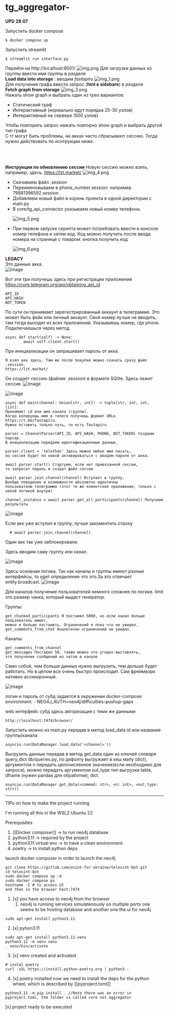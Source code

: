 # tg_aggregator-

**UPD 28.07**

Запустить docker compose 

    $ docker compose up

Запустить streamlit

    $ streamlit run interface.py

Перейти на http://localhost:8501/
![img.png](img.png)
Для загрузки данных из группы ввести имя группы в разделе<br>**Load data into storage** : вводим _fastapiru_
![img_1.png](img_1.png)
<br>Для получения графа ввести запрос (**hint в sidebarе**) в разделе<br>**Fetch graph from storage**
![img_3.png](img_3.png)
<br>Нажать show graph и выбрать один из трех вариантов:
<ul>
<li>Статический граф</li>
<li>Интерактивный (нормально идут порядка 25-30 узлов)</li>
<li>Интерактивный на сервере (500 узлов)</li>
</ul>
Чтобы повторить запрос нажать повторно show graph и выбрать другой тип графа<br>
С тг могут быть проблемы, на акках часто сбрасывают сессию. Тогда нужно действовать по иснтрукции ниже.
<br><br><br><br>


**Инструкция по обновлению сессии**
Новую сессию можно взять, например, здесь.
https://lzt.market/
![img_4.png](img_4.png)
<ul>
<li>Скачиваем файл .session</li>
<li>Переименовываем в phone_number.session: например 79881396592.session</li>
<li>Добавляем новый файл в корень проекта в одной директории с main.py</li>
<li>В core/tg_api_connector указываем новый номер телефона.</li>
    
![img_5.png](img_5.png)
<li>При первом запуске скрипта может потребовать ввести в консоле номер телефона и затем код. Код можно получить после ввода номера на странице с товаром: кнопка получить код</li>
        
![img_6.png](img_6.png)
</ul>

**LEGACY**<br>
Это данные акка.<br>
![image](https://github.com/leonidsliusar/tg_aggregator-/assets/128726342/6bb5d261-d1ee-48bb-83bb-d6789d737755)

Вот эти три получешь здесь при регистрации приложения https://core.telegram.org/api/obtaining_api_id

    API_ID
    API_HASH
    BOT_TOKEN


По сути он принимает зарегестрированный аккаунт в телеграмме. Это может быть фейк или личный аккаунт.
Свой номер лучше не вводить, там тогда выходит из всех приложений.
Указываешь номер, где phone. Подключаешься через метод     

    async def start(self) -> None:
            await self.client.start()
            
При инициализации он запрашивает пароль от акка.

    
    Я взял акк здесь. Там же после покупки можно скачать сразу файл .session.
    https://lzt.market/
    

Он создает сессию (файлик .session) в формате SQlite.
Здесь лежит сессия.
![image](https://github.com/leonidsliusar/tg_aggregator-/assets/128726342/d2c2c6b0-ad64-47ee-ac48-4ba1b0df148a)


![image](https://github.com/leonidsliusar/tg_aggregator-/assets/128726342/7b180ea3-cd92-4ff1-9593-5c2ed55fc1e4)

    async def main(channel: Union[str, int]) -> tuple[str, int, int, list]: 
    Принимает id или имя канала (группы). 
    Когда копируешь имя в телеге получешь формат URLа https://t.me/fastapiru. 
    Нужно оставить только путь, то есть fastapiru

    parser = ChannelParser(API_ID, API_HASH, PHONE, BOT_TOKEN) Создаем парсер. 
    В инициализацию передаем идентификационные данные.

    parser.client = 'telethon' Здесь можно любое имя писать, 
    но сессия будет по новой активироваться с вводом пароля от акка.
    
    await parser.start() Стартуем, если нет привязанной сессии, 
    то запросит пароль и создат файл сессии
    
    await parser.join_channel(channel) Вступает в группу. 
    Вообще поведение и возможности абсолютно идентичны 
    пользователю телеграмма (этот то же клиентское приложение, только с некой логикой внутри)
    
    channel_instance = await parser.get_all_participants(channel) Получаем результаты
![image](https://github.com/leonidsliusar/tg_aggregator-/assets/128726342/15e47804-425b-4330-a685-bc6bd1ce721f)

Если акк уже вступил в группу, лучше закоментить строку 

      # await parser.join_channel(channel)
      
Один акк так уже заблокировали.

Здесь вводим саму группу или канал.

![image](https://github.com/leonidsliusar/tg_aggregator-/assets/128726342/27b422fb-aba0-47ce-98b3-a84f62621a94)



Здесь основная логика. Так как каналы и группы имеют разные интерфейсы, то идет определение что это.За это отвечает entity.broadcast.
![image](https://github.com/leonidsliusar/tg_aggregator-/assets/128726342/135073bd-be95-40b8-8067-a9b88170fe34)



Для каналов получение пользователей немного сложнее по логике. limit это размер чанка, который выдаст генератор. 

Группы:

    get_chunked_participants Я постаивл 5000, но если канал больше пользователь имеет,
    можно и больше постаивть. Ограничений я пока что не увидел.
    get_comments_from_chat Аналогично ограничений не увидел. 


Каналы:

    get_comments_from_channel
    get_messages Поставил 50, также можно что угодно выставлять, 
    это получение сообщений из чатов в канале 

Само собой, чем больше данных нужно выгрузить, тем дольше будет работать. Но в целом все очень быстро происходит. Сам фреймворк нативно ассинхронный.

![image](https://github.com/leonidsliusar/tg_aggregator-/assets/128726342/9a5dc33c-97d8-4bd4-868e-73b3a4def3ff)


логин и пароль от субд задается в окружении docker-compose
    environment:
      - NEO4J_AUTH=neo4j/difficulties-pushup-gaps

web интерфейс субд здесь авторизация с теми же данными
        
    http://localhost:7474/browser/

Запустить можно из main.py передав в метод load_data id или название группы/канала
    
    asyncio.run(DataManager.load_data('<channel>'))

Выгрузить данные передав в метод get_data один из ключей словаря query_dict db/queries.py, по дефолту выгружает 
в хеш мапу (dict), аргументом n передать целочисленное значение(если необходимо для запроса), 
можно передать аргументом out_type тип выгрузки table, dframe (нужен pandas для обработки), dict.

    asyncio.run(DataManager.get_data(<commad: str>, <n: int>, <out_type: str>))

------
TIPs on how to make the project running 

I'm running all this in the WSL2 Ubuntu 22

Prerequisites
1. [[Docker composer]] -> to run neo4j database
2. python3.11 -> required by the project
3. python3.11 virtual env -> to have a clean environment
4. poetry -> to install python deps

launch docker composer in order to launch the neo4j
```
git clone https://gitlab.com/osint-for-ukraine/telesint-bot.git
cd telesint-bot
sudo docker compose up -d
sudo docker compose ps
hostname -I # to access UI
and then in the browser host:7474
```

1.  [x] you have access to neo4j from the browser
    1. neo4j is running services simulatenously on multiple ports 
    one seems to be hosting database and another one the ui for neo4j 

```
sudo apt-get install python3.11
```

2.  [x] pyhon3.11 

```
sudo apt-get install python3.11-venv
python3.11 -m venv venv
. venv/bin/activate
```

3.  [x] venv created and activated

```
# instal poetry
curl -sSL https://install.python-poetry.org | python3 -
```

4.  [x] poetry installed
now we need to install the deps for the python wheel, which is described by [[pyproject.toml]]

```
python3.11 -m pip install . //Note there was an error in pyproject.toml, the folder is called core not aggregator
```


[x] project ready to be executed